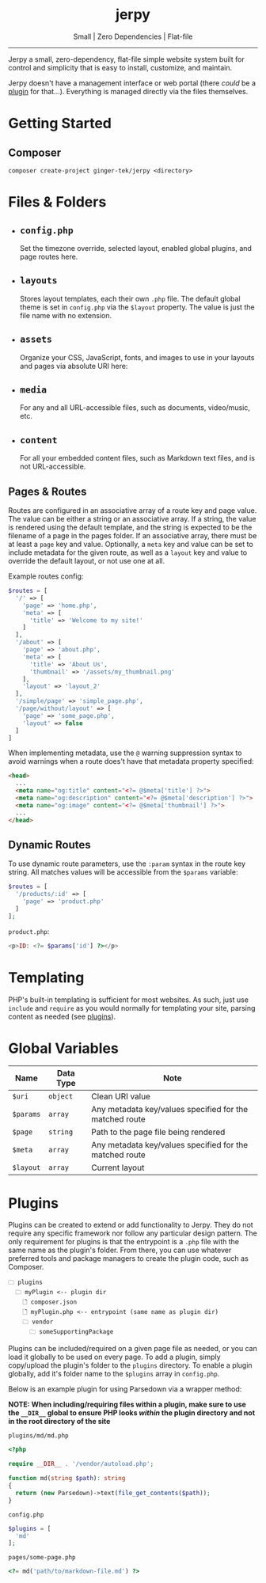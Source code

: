 <div align=center>
  <h1>jerpy</h1>
  <p>Small | Zero Dependencies | Flat-file</p>
</div>
<hr>

Jerpy a small, zero-dependency, flat-file simple website system built for control and simplicity that is easy to install, customize, and maintain.

Jerpy doesn't have a management interface or web portal (there *could* be a [plugin](#plugins) for that...). Everything is managed directly via the files themselves.

# Getting Started
## Composer
```
composer create-project ginger-tek/jerpy <directory>
```

# Files & Folders
- ## `config.php`
  Set the timezone override, selected layout, enabled global plugins, and page routes here.
- ## `layouts`
  Stores layout templates, each their own `.php` file. The default global theme is set in `config.php` via the `$layout` property. The value is just the file name with no extension.
- ## `assets`
  Organize your CSS, JavaScript, fonts, and images to use in your layouts and pages via absolute URI here:
- ## `media`
  For any and all URL-accessible files, such as documents, video/music, etc.
- ## `content`
  For all your embedded content files, such as Markdown text files, and is not URL-accessible.

## Pages & Routes
Routes are configured in an associative array of a route key and page value. The value can be either a string or an associative array. If a string, the value is rendered using the default template, and the string is expected to be the filename of a page in the pages folder. If an associative array, there must be at least a `page` key and value. Optionally, a `meta` key and value can be set to include metadata for the given route, as well as a `layout` key and value to override the default layout, or not use one at all.

Example routes config:
```php
$routes = [
  '/' => [
    'page' => 'home.php',
    'meta' => [
      'title' => 'Welcome to my site!'
    ]
  ],
  '/about' => [
    'page' => 'about.php',
    'meta' => [
      'title' => 'About Us',
      'thumbnail' => '/assets/my_thumbnail.png'
    ],
    'layout' => 'layout_2'
  ],
  '/simple/page' => 'simple_page.php',
  '/page/without/layout' => [
    'page' => 'some_page.php',
    'layout' => false
  ]
]
```

When implementing metadata, use the `@` warning suppression syntax to avoid warnings when a route does't have that metadata property specified:
```html
<head>
  ...
  <meta name="og:title" content="<?= @$meta['title'] ?>">
  <meta name="og:description" content="<?= @$meta['description'] ?>">
  <meta name="og:image" content="<?= @$meta['thumbnail'] ?>">
  ...
</head>
```

## Dynamic Routes
To use dynamic route parameters, use the `:param` syntax in the route key string. All matches values will be accessible from the `$params` variable:
```php
$routes = [
  '/products/:id' => [
    'page' => 'product.php'
  ]
];
```
`product.php`:
```php
<p>ID: <?= $params['id'] ?></p>
```

# Templating
PHP's built-in templating is sufficient for most websites. As such, just use `include` and `require` as you would normally for templating your site, parsing content as needed (see [plugins](#plugins)).

# Global Variables
|Name|Data Type|Note|
|---|---|---|
|`$uri`|`object`|Clean URI value|
|`$params`|`array`|Any metadata key/values specified for the matched route|
|`$page`|`string`|Path to the page file being rendered|
|`$meta`|`array`|Any metadata key/values specified for the matched route|
|`$layout`|`array`|Current layout|

# Plugins
Plugins can be created to extend or add functionality to Jerpy. They do not require any specific framework nor follow any particular design pattern. The only requirement for plugins is that the entrypoint is a `.php` file with the same name as the plugin's folder. From there, you can use whatever preferred tools and package managers to create the plugin code, such as Composer.

```
🗀 plugins
  🗀 myPlugin <-- plugin dir
    🗋 composer.json
    🗋 myPlugin.php <-- entrypoint (same name as plugin dir)
    🗀 vendor
      🗀 someSupportingPackage
```

Plugins can be included/required on a given page file as needed, or you can load it globally to be used on every page. To add a plugin, simply copy/upload the plugin's folder to the `plugins` directory. To enable a plugin globally, add it's folder name to the `$plugins` array in `config.php`.

Below is an example plugin for using Parsedown via a wrapper method:

**NOTE: When including/requiring files within a plugin, make sure to use the `__DIR__` global to ensure PHP looks *within* the plugin directory and not in the root directory of the site**

`plugins/md/md.php`
```php
<?php

require __DIR__ . '/vendor/autoload.php';

function md(string $path): string
{
  return (new Parsedown)->text(file_get_contents($path));
}
```

`config.php`
```php
$plugins = [
  'md'
];
```

`pages/some-page.php`
```php
<?= md('path/to/markdown-file.md') ?>
```
